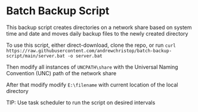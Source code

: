 # Batch Backup Script

This backup script creates directories on a network share based on system time and date and moves daily backup files to the newly created directory

To use this script, either direct-download, clone the repo, or run `curl https://raw.githubusercontent.com/andrewchristop/batch-backup-script/main/server.bat -o server.bat`

Then modify all instances of `UNCPATH\share` with the Universal Naming Convention (UNC) path of the network share

After that modify modify `E:\filename` with current location of the local directory

TIP: Use task scheduler to run the script on desired intervals

